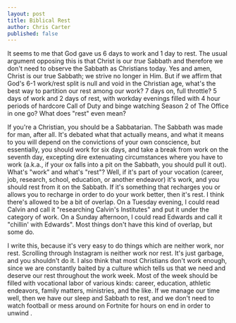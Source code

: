 ```yaml
---
layout: post
title: Biblical Rest
author: Chris Carter
published: false
---
```


It seems to me that God gave us 6 days to work and 1 day to rest. The usual argument opposing this is that Christ is our _true_ Sabbath and therefore we don't need to observe the Sabbath as Christians today. Yes and amen, Christ is our true Sabbath; we strive no longer in Him. But if we affirm that God's 6-1 work/rest split is null and void in the Christian age, what's the best way to partition our rest among our work? 7 days on, full throttle? 5 days of work and 2 days of rest, with workday evenings filled with 4 hour periods of hardcore Call of Duty and binge watching Season 2 of The Office in one go? What does "rest" even mean?

If you're a Christian, you should be a Sabbatarian. The Sabbath was made for man, after all. It's debated what that actually means, and what it means to you will depend on the convictions of your own conscience, but essentially, you should work for six days, and take a break from work on the seventh day, excepting dire extenuating circumstances where you have to work (a.k.a., if your ox falls into a pit on the Sabbath, you should pull it out). What's "work" and what's "rest"? Well, if it's part of your vocation (career, job, research, school, education, or another endeavor) it's work, and you should rest from it on the Sabbath. If it's something that recharges you or allows you to recharge in order to do your work better, then it's rest. I think there's allowed to be a bit of overlap. On a Tuesday evening, I could read Calvin and call it "researching Calvin's Institutes" and put it under the category of work. On a Sunday afternoon, I could read Edwards and call it "chillin' with Edwards". Most things don't have this kind of overlap, but some do.

I write this, because it's very easy to do things which are neither work, nor rest. Scrolling through Instagram is neither work nor rest. It's just garbage, and you shouldn't do it. I also think that most Christians don't work enough, since we are constantly baited by a culture which tells us that we need and deserve our rest throughout the work week. Most of the week should be filled with vocational labor of various kinds: career, education, athletic endeavors, family matters, ministries, and the like. If we manage our time well, then we have our sleep and Sabbath to rest, and we don't need to watch football or mess around on Fortnite for hours on end in order to unwind .
